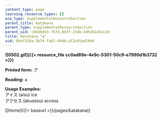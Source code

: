 ```yaml
---
content_type: page
learning_resource_types: []
ocw_type: SupplementalResourceSection
parent_title: Katakana
parent_type: SupplementalResourceSection
parent_uid: c84d8de3-767d-8d3f-234b-b45d41d2ac2e
title: Katakana "a"
uid: 86ef328a-5b74-fa07-4940-af2e95ad19d4
---
```


**![0502.gif]({{< resource_file cc0ad89e-4e9c-5301-50c9-e7990d1b3732 >}})**

**Printed form:** ア

**Reading:** a

**Usage Examples:**  
アイス (aisu) ice  
アクセス (akusesu) access

\[[Home]({{< baseurl >}}/pages/katakana)\]